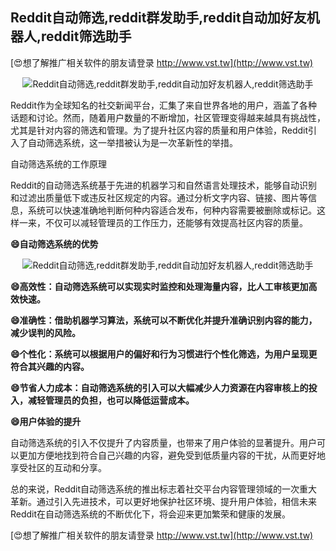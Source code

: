 ## **Reddit自动筛选,reddit群发助手,reddit自动加好友机器人,reddit筛选助手**

[😍想了解推广相关软件的朋友请登录 http://www.vst.tw](http://www.vst.tw)

 <center><img src="https://vst.tw/MP4/tuiguang/png/3.png" alt="Reddit自动筛选,reddit群发助手,reddit自动加好友机器人,reddit筛选助手"></center>

Reddit作为全球知名的社交新闻平台，汇集了来自世界各地的用户，涵盖了各种话题和讨论。然而，随着用户数量的不断增加，社区管理变得越来越具有挑战性，尤其是针对内容的筛选和管理。为了提升社区内容的质量和用户体验，Reddit引入了自动筛选系统，这一举措被认为是一次革新性的举措。

自动筛选系统的工作原理

Reddit的自动筛选系统基于先进的机器学习和自然语言处理技术，能够自动识别和过滤出质量低下或违反社区规定的内容。通过分析文字内容、链接、图片等信息，系统可以快速准确地判断何种内容适合发布，何种内容需要被删除或标记。这样一来，不仅可以减轻管理员的工作压力，还能够有效提高社区内容的质量。

**😄自动筛选系统的优势**

 <center><img src="https://vst.tw/MP4/tuiguang/png/6.png" alt="Reddit自动筛选,reddit群发助手,reddit自动加好友机器人,reddit筛选助手"></center>

**😄高效性：自动筛选系统可以实现实时监控和处理海量内容，比人工审核更加高效快速。**

**😄准确性：借助机器学习算法，系统可以不断优化并提升准确识别内容的能力，减少误判的风险。**

**😄个性化：系统可以根据用户的偏好和行为习惯进行个性化筛选，为用户呈现更符合其兴趣的内容。**

**😄节省人力成本：自动筛选系统的引入可以大幅减少人力资源在内容审核上的投入，减轻管理员的负担，也可以降低运营成本。**

**😄用户体验的提升**

自动筛选系统的引入不仅提升了内容质量，也带来了用户体验的显著提升。用户可以更加方便地找到符合自己兴趣的内容，避免受到低质量内容的干扰，从而更好地享受社区的互动和分享。

总的来说，Reddit自动筛选系统的推出标志着社交平台内容管理领域的一次重大革新。通过引入先进技术，可以更好地保护社区环境、提升用户体验，相信未来Reddit在自动筛选系统的不断优化下，将会迎来更加繁荣和健康的发展。

[😍想了解推广相关软件的朋友请登录 http://www.vst.tw](http://www.vst.tw)



